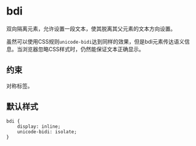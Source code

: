 # bdi

双向隔离元素，允许设置一段文本，使其脱离其父元素的文本方向设置。

虽然可以使用CSS规则`unicode-bidi`达到同样的效果，但是bdi元素传达语义信息。当浏览器忽略CSS样式时，仍然能保证文本正确显示。

## 约束

对称标签。

## 默认样式

```
bdi {
    display: inline;
    unicode-bidi: isolate;
}
```